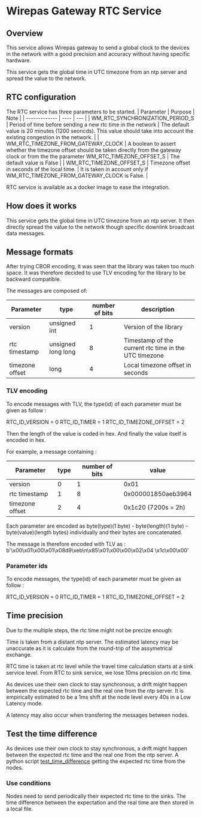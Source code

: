 # Wirepas Gateway RTC Service

## Overview
This service allows Wirepas gateway to send a global clock to the devices in the network with a good precision and accuracy without having specific hardware.

This service gets the global time in UTC timezone from an ntp server and spread the value to the network.


## RTC configuration
The RTC service has three parameters to be started.
| Parameter | Purpose | Note |
| ------------- | ----    | ---  |
| WM_RTC_SYNCHRONIZATION_PERIOD_S | Period of time before sending a new rtc time in the network | The default value is 20 minutes (1200 seoncds). This value should take into account the existing congestion in the network. |
| WM_RTC_TIMEZONE_FROM_GATEWAY_CLOCK | A boolean to assert whether the timezone offset should be taken directly from the gateway clock or from the the parameter WM_RTC_TIMEZONE_OFFSET_S | The default value is False |
| WM_RTC_TIMEZONE_OFFSET_S | Timezone offset in seconds of the local time. | It is taken in account only if WM_RTC_TIMEZONE_FROM_GATEWAY_CLOCK is False. |

RTC service is available as a docker image to ease the integration.

## How does it works

This service gets the global time in UTC timezone from an ntp server. It then directly spread the value to the network though specific downlink broadcast data messages.


## Message formats

After trying CBOR encoding, it was seen that the library was taken too much space.
It was therefore decided to use TLV encoding for the library to be backward compatible.

The messages are composed of:

| Parameter | type | number of bits | description |
| ------------- | ----    | ---  | ---  |
| version | unsigned int | 1 | Version of the library |
| rtc timestamp | unsigned long long | 8 | Timestamp of the current rtc time in the UTC timezone |
| timezone offset | long | 4 | Local timezone offset in seconds |


### TLV encoding

To encode messages with TLV, the type(id) of each parameter must be given as follow :

RTC_ID_VERSION = 0
RTC_ID_TIMER = 1
RTC_ID_TIMEZONE_OFFSET = 2

Then the length of the value is coded in hex.
And finally the value itself is encoded in hex.

For example, a message containing :

| Parameter | type | number of bits | value |
| ------------- | ----    | ---  | ---  |
| version | 0 | 1 | 0x01 |
| rtc timestamp | 1 | 8 | 0x000001850aeb3964 |
| timezone offset | 2 | 4 | 0x1c20 (7200s = 2h) |

Each parameter are encoded as byte(type)(1 byte) - byte(length)(1 byte) - byte(value)(length bytes) individually and their bytes are concatenated.

The message is therefore encoded with TLV as :
b'\x00\x01\x00\x01\x08d9\xeb\n\x85\x01\x00\x00\x02\x04 \x1c\x00\x00'


### Parameter ids

To encode messages, the type(id) of each parameter must be given as follow :

RTC_ID_VERSION = 0
RTC_ID_TIMER = 1
RTC_ID_TIMEZONE_OFFSET = 2


## Time precision

Due to the multiple steps, the rtc time might not be precize enough:

Time is taken from a distant ntp server. The estimated latency may be unaccurate as it is calculate from the round-trip of the assymetrical exchange.

RTC time is taken at rtc level while the travel time calculation starts at a sink service level. From RTC to sink service, we lose 10ms precision on rtc time.

As devices use their own clock to stay synchronous,
a drift might happen between the expected rtc time and the real one from the ntp server. 
It is empirically estimated to be a 1ms shift at the node level every 40s in a Low Latency mode.

A latency may also occur when transfering the messages between nodes.

## Test the time difference

As devices use their own clock to stay synchronous,
a drift might happen between the expected rtc time and the real one from the ntp server.
A python script [test_time_difference][test_time_difference] getting the expected rtc time from the nodes.

### Use conditions

Nodes need to send periodically their expected rtc time to the sinks.
The time difference between the expectation and the real time are then stored in a local file. 


[test_time_difference]: https://github.com/gateway/rtc_service/script/script_rtc_time_difference.py
